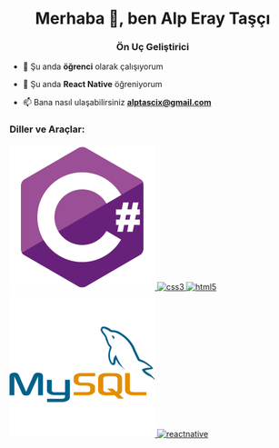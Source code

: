 <h1 align="center">Merhaba 👋, ben Alp Eray Taşçı</h1>
<h3 align="center">Ön Uç Geliştirici</h3>

- 🔭 Şu anda **öğrenci** olarak çalışıyorum

- 🌱 Şu anda **React Native** öğreniyorum

- 📫 Bana nasıl ulaşabilirsiniz **alptascix@gmail.com**

<p align="left">

<h3 align="left">Diller ve Araçlar:</h3>
<p align="left"> <a href="https://www.w3schools.com/cs/" target="_blank" rel="noreferrer"> <img src="https://raw.githubusercontent.com/devicons/devicon/master/icons/csharp/csharp-original.svg" alt="csharp" genişlik="40" yükseklik="40"/> </a> <a href="https://www.w3schools.com/css/" target="_blank" rel="noreferrer"> <img src="[https://raw.githubusercontent.com/devicons/devicon/master/icons/css3/css3-orijinal-wordmark.svg](https://www.w3schools.com/css/)" alt="css3" genişlik="40" yükseklik="40"/> </a> <a href="https://www.w3.org/html/" target="_blank" rel="noreferrer"> <img src="https://raw.githubusercontent.com/devicons/devicon/master/icons/html5/html5-orijinal-wordmark.svg" alt="html5" genişlik="40" yükseklik="40"/> </a> <a href="https://www.mysql.com/" hedef="_blank" rel="noreferrer"> <img src="https://raw.githubusercontent.com/devicons/devicon/master/icons/mysql/mysql-original-wordmark.svg" alt="mysql" genişlik="40" yükseklik="40"/> </a> <a href="https://reactnative.dev/" hedef="_blank" rel="noreferrer"> <img src="https://reactnative.dev/img/başlık_logosu.svg" alt="reactnative" genişlik="40" yükseklik="40"/> </a>

<!---
alpperay/alpperay is a ✨ special ✨ repository because its `README.md` (this file) appears on your GitHub profile.
You can click the Preview link to take a look at your changes.
--->
